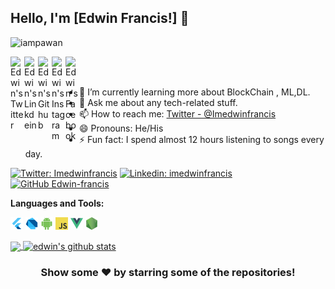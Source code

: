 ## Hello, I'm [Edwin Francis!] 👋

<p align="left"> <img src="https://komarev.com/ghpvc/?username=iampawan&label=Views&color=blue&style=plastic" alt="iampawan" /> </p>

<a href="https://twitter.com/Imedwinfrancis">
  <img align="left" alt="Edwin's Twitter" width="22px" src="https://cdn.jsdelivr.net/npm/simple-icons@v3/icons/twitter.svg" />
</a>
<a href="https://linkedin.com/in/#">
  <img align="left" alt="Edwin's Linkdein" width="22px" src="https://cdn.jsdelivr.net/npm/simple-icons@v3/icons/linkedin.svg" />
</a>
<a href="https://github.com/Edwin-francis">
  <img align="left" alt="Edwin's Github" width="22px" src="https://cdn.jsdelivr.net/npm/simple-icons@v3/icons/github.svg" /
</a>
<a href="https://www.instagram.com/me_edwinfrancis__/">
  <img align="left" alt="Edwin's Instagram" width="22px" src="https://cdn.jsdelivr.net/npm/simple-icons@v3/icons/instagram.svg" />
</a>
<a href="https://www.facebook.com/edwin.don.754/">
  <img align="left" alt="Edwin's Facebook" width="22px" src="https://cdn.jsdelivr.net/npm/simple-icons@v3/icons/facebook.svg" />
</a>


<br/>
<br/>



- 🌱 I’m currently learning more about BlockChain , ML,DL.
- 💬 Ask me about  any tech-related stuff.
- 📫 How to reach me: [Twitter - @Imedwinfrancis](https://twitter.com/Imedwinfrancis)
- 😄 Pronouns: He/His
- ⚡ Fun fact: I spend almost 12 hours listening to songs every day.

[![Twitter: Imedwinfrancis](https://img.shields.io/twitter/follow/Imedwinfrancis?style=social)](https://twitter.com/Imedwinfrancis)
[![Linkedin: imedwinfrancis](https://img.shields.io/badge/-imthepk-blue?style=flat-square&logo=Linkedin&logoColor=white&link=https://www.linkedin.com/in/imedwinfrancis/)](https://www.linkedin.com/in/imedwinfrancis/)
[![GitHub Edwin-francis](https://img.shields.io/github/followers/iampawan?label=follow&style=social)](https://github.com/Edwin-francis)



**Languages and Tools:**  

<code><img height="20" src="https://raw.githubusercontent.com/github/explore/80688e429a7d4ef2fca1e82350fe8e3517d3494d/topics/flutter/flutter.png"></code>
<code><img height="20" src="https://raw.githubusercontent.com/github/explore/80688e429a7d4ef2fca1e82350fe8e3517d3494d/topics/dart/dart.png"></code>
<code><img height="20" src="https://raw.githubusercontent.com/github/explore/80688e429a7d4ef2fca1e82350fe8e3517d3494d/topics/android/android.png"></code>
<code><img height="20" src="https://raw.githubusercontent.com/github/explore/80688e429a7d4ef2fca1e82350fe8e3517d3494d/topics/javascript/javascript.png"></code>
<code><img height="20" src="https://raw.githubusercontent.com/github/explore/80688e429a7d4ef2fca1e82350fe8e3517d3494d/topics/vue/vue.png"></code>
<code><img height="20" src="https://raw.githubusercontent.com/github/explore/80688e429a7d4ef2fca1e82350fe8e3517d3494d/topics/nodejs/nodejs.png"></code>    

<a href="https://github.com/iampawan">
  <img align="center" src="https://github-readme-stats.vercel.app/api/top-langs/?username=Edwin-francis&theme=light&hide_langs_below=1" />
</a>
<a href="https://github.com/iampawan">
 <img align="center" src="https://github-readme-stats.vercel.app/api?username=Edwin-francis&show_icons=true&theme=light&line_height=27" alt="edwin's github stats"/>
</a>

<div align="center">

### Show some ❤️ by starring some of the repositories!

</div>


